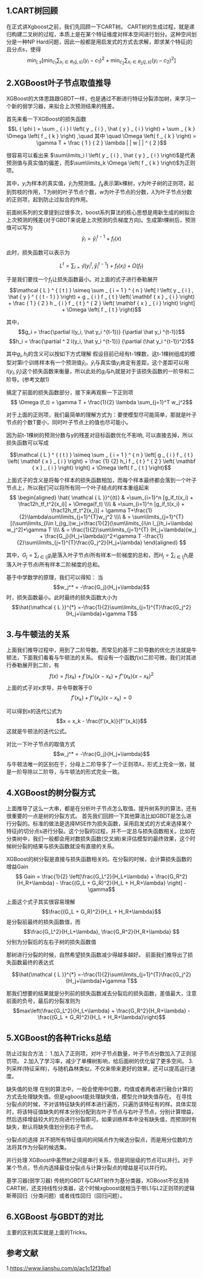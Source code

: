## 1.CART树回顾
在正式讲Xgboost之前，我们先回顾一下CART树。
CART树的生成过程，就是递归构建二叉树的过程，本质上是在某个特征维度对样本空间进行划分。这种空间划分是一种NP Hard问题，因此一般都是用启发式的方式去求解，即求某个特征j的且分点s，使得
$$\min_ { j , s } \left[ \min _ { c _ { 1 } } \sum _ { x _ { i } \in R _ { 1 } ( j , s ) } \left( y _ { i } - c _ { 1 } \right) ^ { 2 } + \min _ { c _ { 2 } } \sum _ { x _ { i } \in R _ { 2 } ( j , s ) } \left( y _ { i } - c _ { 2 } \right) ^ { 2 } \right]$$

## 2.XGBoost叶子节点取值推导
XGBoost的大体思路跟GBDT一样，也是通过不断进行特征分裂添加树，来学习一个新的弱学习器，来拟合上次预测结果的残差。

首先来看一下XGBoost的损失函数
$$L ( \phi ) = \sum _ { i } l \left( y _ { i } , \hat { y } _ { i } \right) + \sum _ { k } \Omega \left( f _ { k } \right) ,\quad 其中 \quad \Omega \left( f _ { k } \right) = \gamma T + \frac { 1 } { 2 } \lambda | | w | | ^ { 2 }$$

很容易可以看出来
$\sum\limits_i l \left( y _ { i } , \hat { y } _ { i } \right)$是代表预测值与真实值的偏差，而$\sum\limits_k \Omega \left( f _ { k } \right)$为正则项。

其中，$y_i$为样本的真实值，$\hat y_ i$为预测值。$f_k$表示第k棵树，$\gamma$为叶子树的正则项，起到剪枝的作用，T为树的叶子节点个数，$w$为叶子节点的分数，$\lambda$为叶子节点分数的正则项，起到防止过拟合的作用。

前面树系列的文章提到过很多次，boost系列算法的核心思想是用新生成的树拟合上次预测的残差(对于GBDT来说是上次预测的负梯度方向)。生成第t棵树后，预测值可以写为
$$\hat y_i = \hat y_i ^{t-1} + f_t(x)$$

此时，损失函数可以表示为

$$L^t = \sum _{i=1} l ( y _i^t , \hat y_i ^{t-1}) + f_t(x_i) + \Omega (f _t)$$

于是我们要找一个$f_t$让损失函数最小。对上面的式子进行泰勒展开
$$\mathcal { L } ^ { ( t ) } \simeq \sum _ { i = 1 } ^ { n } \left[ l \left( y _ { i } , \hat { y } ^ { ( t - 1 ) } \right) + g _ { i } f _ { t } \left( \mathbf { x } _ { i } \right) + \frac { 1 } { 2 } h _ { i } f _ { t } ^ { 2 } \left( \mathbf { x } _ { i } \right) \right] + \Omega \left( f _ { t } \right)$$

其中，
$$g_i = \frac{\partial l(y_i, \hat y_i ^{t-1})} {\partial \hat y_i ^{t-1}}$$
$$h_i = \frac{\partial ^ 2 l(y_i, \hat y_i ^{t-1})} {\partial (\hat y_i ^{t-1})^2}$$

其中$g_i, h_i$的含义可以按如下方式理解
假设目前已经有t-1棵数，这t-1棵树组成的模型对第i个训练样本有一个预测值$\hat y_i$，$\hat y_i$与真实值$y_i$肯定有差距，这个差距可以用$l(y_i, \hat y_i)$这个损失函数来衡量，所以此处的$g_i$与$h_i$就是对于该损失函数的一阶导和二阶导。(参考文献1)


搞定了前面的损失函数部分，接下来再观察一下正则项
$$ \Omega (f_t) = \gamma T + \frac{1}{2} \lambda \sum_{j=1}^T w_j^2$$

对于上面的正则项，我们最简单的理解方式为：要使模型尽可能简单，那就是叶子节点的个数T要小，同时叶子节点上的值也尽可能小。

因为前t-1棵树的预测分数与y的残差对目标函数优化不影响, 可以直接去掉，所以损失函数可以写成

$$\mathcal { L } ^ { ( t ) } \simeq \sum _ { i = 1 } ^ { n } \left[ g _ { i } f _ { t } \left( \mathbf { x } _ { i } \right) + \frac {1} {2} h_i f _ { t } ^ { 2 } \left( \mathbf { x } _ { i } \right) \right] + \Omega \left( f _ { t } \right)$$

上面式子的含义是将每个样本的损失函数相加，而每个样本最终都会落到一个叶子节点上，所以我们可以将所有同一个叶子结点的样本重组起来
$$
\begin{aligned}
\hat{ \mathcal { L }}^{(t)} 
 & =\sum_{i=1}^n [g_if_t(x_i) + \frac12h_tf_t^2(x_i)] + \Omega(f_t) \\\\
 & =\sum_{i=1}^n [g_if_t(x_i) + \frac12h_tf_t^2(x_i)] + \gamma T+\frac{1}{2}\lambda\sum\limits_{j=1}^{T}w_j^2 \\\\ 
 & = \sum\limits_{j=1}^{T} [(\sum\limits_{i\in I_j}g_i)w_j+\frac{1}{2}(\sum\limits_{i\in I_j}h_i+\lambda) w_j^2]+\gamma T \\\\
 & = \frac{1}{2}\sum\limits_{j=1}^{T} (H_j+\lambda)(w_j + \frac{G_j}{H_j+\lambda})^2+\gamma T -\frac{1}{2}\sum\limits_{j=1}^{T}\frac{G_j^2}{H_j+\lambda} 
\end{aligned}
$$

其中，$G_j = \sum _{i \in I_j} g_i$是落入叶子节点i所有样本一阶梯度的总和，而$H_j = \sum _{i \in I_j} h_i$是落入叶子节点i所有样本二阶梯度的总和。

基于中学数学的原理，我们可以得知：
当
$$w_j^* = -\frac{G_j}{H_j+\lambda}$$
时，损失函数最小。此时最终的损失函数大小为
$$\hat{\mathcal { L }}^{*} =-\frac{1}{2}\sum\limits_{j=1}^{T}\frac{G_j^2}{H_j+\lambda}+\gamma T$$


## 3.与牛顿法的关系
上面我们推导过程中，用到了二阶导数。而常见的基于二阶导数的优化方法就是牛顿法，下面我们看看与牛顿法的关系。
假设有一个函数$f(x)$二阶可微，我们对其进行泰勒展开到二阶，有
$$f(x) = f(x_k) + f'(x_k)(x-x_k) + f''(x_k)(x-x_k)^2$$
上面的式子对x求导，并令导数等于0
$$f'(x_k) +  f''(x_k)(x-x_k) = 0$$

可以得到x的迭代公式为
$$x = x_k - \frac{f'(x_k)}{f''(x_k)}$$
这就是牛顿法的迭代公式。

对比一下叶子节点的取值方式
$$w_j^* = -\frac{G_j}{H_j+\lambda}$$
与牛顿法唯一的区别在于，分母上二阶导多了一个正则项$\lambda$，形式上完全一致，就是一阶导除以二阶导，与牛顿法的形式完全一致。

## 4.XGBoost的树分裂方式
上面推导了这么一大串，都是在分析叶子节点怎么取值。提升树系列的算法，还有很重要的一点是树的分裂方式。
首先我们回顾一下其他算法比如GBDT是怎么进行分裂的。标准的做法是选择MSE作为损失函数，采用启发式的方式来选择某个特征j的切分点s进行分裂。这个分裂的过程，并不一定总与损失函数相关。比如在分类树中，我们一般都会用对数损失函数(交叉熵)来评估模型的最终效果，这个时候树分裂的结果与损失函数就没有直接的关系。

XGBoost的树分裂是直接与损失函数相关的。在分裂的时候，会计算损失函数的增益Gain
$$ Gain = \frac{1}{2} \left[\frac{G_L^2}{H_L+\lambda}  + \frac{G_R^2}{H_R+\lambda} - \frac{(G_L + G_R)^2}{H_L + H_R+\lambda} \right] - \gamma$$

上面这个式子其实很容易理解
$$\frac{(G_L + G_R)^2}{H_L + H_R+\lambda}$$是分裂前最终的损失函数值，而
$$\frac{G_L^2}{H_L+\lambda}, \frac{G_R^2}{H_R+\lambda} $$
分别为分裂后的左右子树的损失函数值

那树进行分裂的时候，自然希望损失函数减少得越多越好。
前面我们推导出了损失函数最终的表达式

$$\hat{\mathcal { L }}^{*} =-\frac{1}{2}\sum\limits_{j=1}^{T}\frac{G_j^2}{H_j+\lambda}+\gamma T$$


那我们想要的结果就是分列前的损失函数减去分裂后的损失函数，差值最大，注意前面的负号，最后的分裂准则为
$$max\left(\frac{G_L^2}{H_L+\lambda} + \frac{G_R^2}{H_R+\lambda} - \frac{(G_L + G_R)^2}{H_L + H_R+\lambda}\right)$$

## 5.XGBoost的各种Tricks总结
防止过拟合方法：
1.加入了正则项，对叶子节点数量，叶子节点分数加入了正则惩罚项。
2.加入了学习率，减少了单棵树影响，给后面树的优化留了更多空间。
3.列采样(特征采样)，与随机森林类似，不仅来带来更好的效果，还可以提高运行速度。

缺失值的处理
在别的算法中，一般会使用中位数，均值或者两者进行融合计算的方式去处理缺失值。但是xgboost能处理缺失值，模型允许缺失值存在。
在寻找分裂点的时候，不对该特征缺失的样本进行遍历，只遍历该特征有的样。具体实现时，将该特征值缺失的样本分别分配到左叶子节点与右叶子节点，分别计算增益，然后选择增益较大的方向进行分裂即可。如果训练样本中没有缺失值，而预测时有缺失，默认将缺失值划分到右子节点。

分裂点的选择
并不把所有特征值间的间隔点作为候选分裂点，而是用分位数的方法将其作为分裂的候选集。

并行处理
XGBoost中虽然树之间是串行关系，但是同层级的节点可以并行。对于某个节点，节点内选择最佳分裂点与计算分裂点的增益是可以并行的。

基学习器(弱学习器)
传统的GBDT与CART树作为基分类器，XGBoost不仅支持CART树，还支持线性分类器，这个时候xgboost就相当于带L1与L2正则项的逻辑斯蒂回归（分类问题）或者线性回归（回归问题）。

## 6.XGBoost 与GBDT的对比
主要的区别其实就是上面的Tricks。


## 参考文献
1.https://www.jianshu.com/p/ac1c12f3fba1